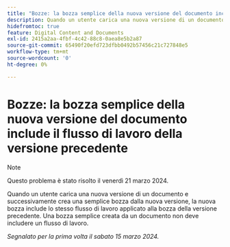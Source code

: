 ```yaml
---
title: "Bozze: la bozza semplice della nuova versione del documento include il flusso di lavoro della versione precedente"
description: Quando un utente carica una nuova versione di un documento e successivamente crea una semplice bozza dalla nuova versione, la nuova bozza include lo stesso flusso di lavoro applicato alla bozza della versione precedente. Una bozza semplice creata da un documento non deve includere un flusso di lavoro.
hidefromtoc: true
feature: Digital Content and Documents
exl-id: 2415a2aa-4fbf-4c42-88c8-0aea8e5b2a87
source-git-commit: 65490f20efd723dfbb0492b57456c21c727848e5
workflow-type: tm+mt
source-wordcount: '0'
ht-degree: 0%

---
```


# Bozze: la bozza semplice della nuova versione del documento include il flusso di lavoro della versione precedente

>[!NOTE]
>
>Questo problema è stato risolto il venerdì 21 marzo 2024.

Quando un utente carica una nuova versione di un documento e successivamente crea una semplice bozza dalla nuova versione, la nuova bozza include lo stesso flusso di lavoro applicato alla bozza della versione precedente. Una bozza semplice creata da un documento non deve includere un flusso di lavoro.

_Segnalato per la prima volta il sabato 15 marzo 2024._
